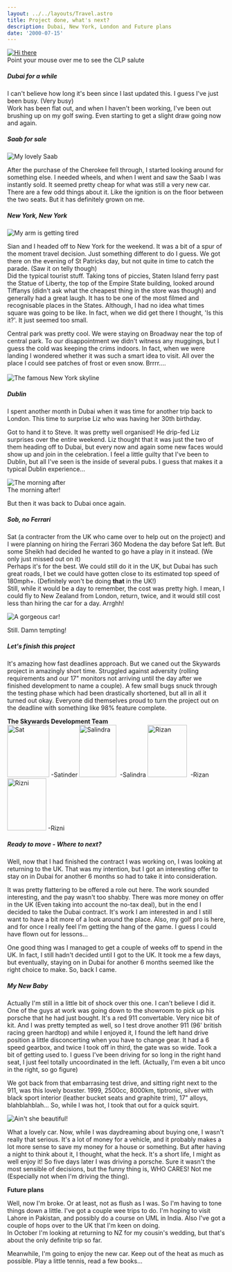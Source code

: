 ```yaml
---
layout: ../../layouts/Travel.astro
title: Project done, what's next?
description: Dubai, New York, London and Future plans
date: '2000-07-15'
---
```


<!-- start body -->


<p><a href="number008.html" onmouseout="dave.src=dave1.src;"
   onmouseover="dave.src=dave2.src;" target="_self"><img id="dave" name="dave" src="/travel/images008/dave1.gif" alt="Hi there"></a><br/>Point your mouse over me to see the CLP
salute</p>

<h5>Dubai for a while</h5>

<p>I can't believe how long it's been since I last updated this. I
guess I've just been busy. (Very busy)<br>
Work has been flat out, and when I haven't been working, I've been
out brushing up on my golf swing. Even starting to get a slight
draw going now and again.</p>

<h5>Saab for sale</h5>

<p><img src="/travel/images008/my_old_baby.jpg" alt="My lovely Saab"> </p>

<p>After the purchase of the Cherokee fell through, I started
looking around for something else. I needed wheels, and when I went
and saw the Saab I was instantly sold. It seemed pretty cheap for
what was still a very new car.<br>
There are a few odd things about it. Like the ignition is on the
floor between the two seats. But it has definitely grown on me.</p>

<h5>New York, New York</h5>

<p><img src="/travel/images008/lady_liberty.jpg" alt="My arm is getting tired"></p>

<p>Sian and I headed off to New York for the weekend. It was a bit
of a spur of the moment travel decision. Just something different
to do I guess. We got there on the evening of St Patricks day, but
not quite in time to catch the parade. (Saw it on telly though)<br>
Did the typical tourist stuff. Taking tons of piccies, Staten
Island ferry past the Statue of Liberty, the top of the Empire
State building, looked around Tiffanys (didn't ask what the
cheapest thing in the store was though) and generally had a great
laugh. It has to be one of the most filmed and recognisable places
in the States. Although, I had no idea what times square was going
to be like. In fact, when we did get there I thought, 'Is this
it?'. It just seemed too small.</p>

<p>Central park was pretty cool. We were staying on Broadway near
the top of central park. To our disappointment we didn't witness
any muggings, but I guess the cold was keeping the crims indoors.
In fact, when we were landing I wondered whether it was such a
smart idea to visit. All over the place I could see patches of
frost or even snow. Brrrr....<br clear="all">
<br>
<img src="/travel/images008/manhatten.jpg"alt="The famous New York skyline"></p>

<h5>Dublin</h5>

<p>I spent another month in Dubai when it was time for another trip
back to London. This time to surprise Liz who was having her 30th
birthday.</p>

<p>Got to hand it to Steve. It was pretty well organised! He
drip-fed Liz surprises over the entire weekend. Liz thought that it
was just the two of them heading off to Dubai, but every now and
again some new faces would show up and join in the celebration. I
feel a little guilty that I've been to Dublin, but all I've seen is
the inside of several pubs. I guess that makes it a typical Dublin
experience...</p>

<p><img src="/travel/images008/the_morning_after.jpg" alt="The morning after"><br/>The morning after!</p>


<p>But then it was back to Dubai once again.</p>

<h5>Sob, no Ferrari</h5>

<p>Sat (a contracter from the UK who came over to help out on the
project) and I were planning on hiring the Ferrari 360 Modena the
day before Sat left. But some Sheikh had decided he wanted to go
have a play in it instead. (We only just missed out on it)<br>
Perhaps it's for the best. We could still do it in the UK, but
Dubai has such great roads, I bet we could have gotten close to its
estimated top speed of 180mph+. (Definitely won't be doing
<strong>that</strong> in the UK!)<br>
Still, while it would be a day to remember, the cost was pretty
high. I mean, I could fly to New Zealand from London, return,
twice, and it would still cost less than hiring the car for a day.
Arrghh!</p>

<p><img src="/travel/images008/360modena.jpg" alt=
"A gorgeous car!"></p>

<p>Still. Damn tempting!</p>

<h5>Let's finish this project</h5>

<p>It's amazing how fast deadlines approach. But we caned out the
Skywards project in amazingly short time. Struggled against
adversity (rolling requirements and our 17" monitors not arriving
until the day after we finished development to name a couple). A
few small bugs snuck through the testing phase which had been
drastically shortened, but all in all it turned out okay. Everyone
did themselves proud to turn the project out on the deadline with
something like 98% feature complete.</p>

<p><b>The Skywards Development Team</b><a href="number008.html"
onmouseout="satinder.src=satinder1.src;" onmouseover=
"satinder.src=satinder2.src;" target="_self"><br>
<img border="0" height="120" id="satinder" name="satinder" src=
"/travel/images008/satinder1.gif" width="97" alt="Sat"></a> -Satinder <a
href="number008.html" onmouseout="salindra.src=salindra1.src;"
onmouseover="salindra.src=salindra2.src;" target="_self"><img
border="0" height="120" id="salindra" name="salindra" src=
"/travel/images008/salindra1.gif" width="86" alt="Salindra"></a>
&nbsp;-Salindra <a href="number008.html" onmouseout=
"rizan.src=rizan1.src;" onmouseover="rizan.src=rizan2.src;" target=
"_self"><img border="0" height="120" id="rizan" name="rizan" src=
"/travel/images008/rizan1.gif" width="91" alt="Rizan"></a>&nbsp; -Rizan <a
href="number008.html" onmouseout="rizni.src=rizni1.src;"
onmouseover="rizni.src=rizni2.src;" target="_self"><img border="0"
height="120" id="rizni" name="rizni" src="/travel/images008/rizni1.gif"
width="90" alt="Rizni"></a> -Rizni</p>

<h5>Ready to move - Where to next?</h5>

<p>Well, now that I had finished the contract I was working on, I
was looking at returning to the UK. That was my intention, but I
got an interesting offer to stay on in Dubai for another 6 months
so had to take it into consideration.</p>

<p>It was pretty flattering to be offered a role out here. The work
sounded interesting, and the pay wasn't too shabby. There was more
money on offer in the UK (Even taking into account the no-tax
deal), but in the end I decided to take the Dubai contract. It's
work I am interested in and I still want to have a bit more of a
look around the place. Also, my golf pro is here, and for once I
really feel I'm getting the hang of the game. I guess I could have
flown out for lessons...</p>

<p>One good thing was I managed to get a couple of weeks off to
spend in the UK. In fact, I still hadn't decided until I got to the
UK. It took me a few days, but eventually, staying on in Dubai for
another 6 months seemed like the right choice to make. So, back I
came.</p>

<h5>My New Baby</h5>

<p>Actually I'm still in a little bit of shock over this one. I
can't believe I did it. One of the guys at work was going down to
the showroom to pick up his porsche that he had just bought. It's a
red 911 convertable. Very nice bit of kit. And I was pretty tempted
as well, so I test drove another 911 (96' british racing green
hardtop) and while I enjoyed it, I found the left hand drive
position a little disconcerting when you have to change gear. It
had a 6 speed gearbox, and twice I took off in third, the gate was
so wide. Took a bit of getting used to. I guess I've been driving
for so long in the right hand seat, I just feel totally
uncoordinated in the left. (Actually, I'm even a bit unco in the
right, so go figure)</p>

<p>We got back from that embarrasing test drive, and sitting right
next to the 911, was this lovely boxster. 1999, 2500cc, 8000km,
tiptronic, silver with black sport interior (leather bucket seats
and graphite trim), 17" alloys, blahblahblah... So, while I was
hot, I took that out for a quick squirt.</p>

<p><img src="/travel/images008/my_new_baby.jpg" alt="Ain't she beautiful!"></p>

<p>What a lovely car. Now, while I was daydreaming about buying
one, I wasn't really that serious. It's a lot of money for a
vehicle, and it probably makes a lot more sense to save my money
for a house or something. But after having a night to think about
it, I thought, what the heck. It's a short life, I might as well
enjoy it! So five days later I was driving a porsche. Sure it
wasn't the most sensible of decisions, but the funny thing is, WHO
CARES! Not me (Especially not when I'm driving the thing).</p>

<p><b>Future plans</b></p>

<p>Well, now I'm broke. Or at least, not as flush as I was. So I'm
having to tone things down a little. I've got a couple wee trips to
do. I'm hoping to visit Lahore in Pakistan, and possibly do a
course on UML in India. Also I've got a couple of hops over to the
UK that I'm keen on doing.<br>
In October I'm looking at returning to NZ for my cousin's wedding,
but that's about the only definite trip so far.</p>

<p>Meanwhile, I'm going to enjoy the new car. Keep out of the heat
as much as possible. Play a little tennis, read a few books...</p>

<script type="text/javascript" language="javascript">

if (document.images)
{
    dave1=new Image(); dave1.src="/travel/images008/dave1.gif";
    dave2=new Image(); dave2.src="/travel/images008/dave2.gif";
    rizan1=new Image(); rizan1.src="/travel/images008/rizan1.gif";
    rizan2=new Image(); rizan2.src="/travel/images008/rizan2.gif";
    rizni1=new Image(); rizni1.src="/travel/images008/rizni1.gif";
    rizni2=new Image(); rizni2.src="/travel/images008/rizni2.gif";
    salindra1=new Image(); salindra1.src="/travel/images008/salindra1.gif";
    salindra2=new Image(); salindra2.src="/travel/images008/salindra2.gif";
    satinder1=new Image(); satinder1.src="/travel/images008/satinder1.gif";
    satinder2=new Image(); satinder2.src="/travel/images008/satinder2.gif";
}

</script>

<!-- end body -->


 
    